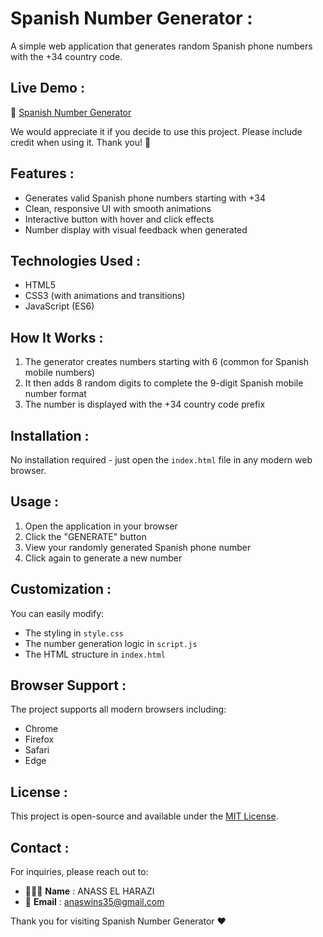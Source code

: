 # Spanish Number Generator :

A simple web application that generates random Spanish phone numbers with the +34 country code.

## Live Demo : 

🔗 [Spanish Number Generator](https://rthilaa-faqs.netlify.app/)

We would appreciate it if you decide to use this project. Please include credit when using it. Thank you! 🙏 


## Features : 

- Generates valid Spanish phone numbers starting with +34
- Clean, responsive UI with smooth animations
- Interactive button with hover and click effects
- Number display with visual feedback when generated

## Technologies Used :

- HTML5
- CSS3 (with animations and transitions)
- JavaScript (ES6)

## How It Works :

1. The generator creates numbers starting with 6 (common for Spanish mobile numbers)
2. It then adds 8 random digits to complete the 9-digit Spanish mobile number format
3. The number is displayed with the +34 country code prefix

## Installation :

No installation required - just open the `index.html` file in any modern web browser.

## Usage :

1. Open the application in your browser
2. Click the "GENERATE" button
3. View your randomly generated Spanish phone number
4. Click again to generate a new number

## Customization :

You can easily modify:
- The styling in `style.css`
- The number generation logic in `script.js`
- The HTML structure in `index.html`

## Browser Support :

The project supports all modern browsers including:

- Chrome
- Firefox
- Safari
- Edge

## License :

This project is open-source and available under the [MIT License](LICENSE).

## Contact :

For inquiries, please reach out to:

- 👨🏻‍💻 **Name** : ANASS EL HARAZI
- 📧 **Email** : [anaswins35@gmail.com](mailto:anaswins35@gmail.com)

Thank you for visiting Spanish Number Generator ❤